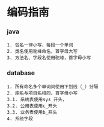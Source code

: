 # 编码指南

### java
    1. 包名一律小写，每段一个单词
    2. 类名使用驼峰命名，首字母大写
    3. 方法名、字段名使用驼峰，首字母小写


### database
    1. 所有命名多个单词间使用下划线（_）分隔
    2. 库名与项目名相同，首字母小写
    3.1. 系统表使用sys_开头，
    3.2. 公用表使用c_开头
    3.3. 业务表使用b_开头
    4. 系统字段 